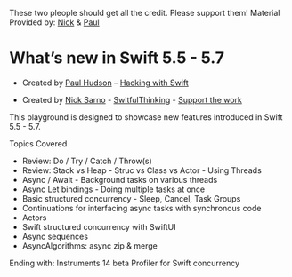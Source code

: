 These two pleople should get all the credit.
Please support them!
Material Provided by:  [Nick](https://www.nicksarno.com/) & [Paul](https://www.hackingwithswift.com/about)

# What’s new in Swift 5.5 - 5.7

* Created by [Paul Hudson](https://twitter.com/twostraws) – [Hacking with Swift](https://www.hackingwithswift.com)
 
 
 * Created by [Nick Sarno](https://www.nicksarno.com/) - [SwitfulThinking](https://github.com/SwiftfulThinking) - [Support the work](https://www.buymeacoffee.com/nicksarno/)

This playground is designed to showcase new features introduced in Swift 5.5 - 5.7.
 

 
Topics Covered
* Review: Do / Try / Catch / Throw(s)
* Review: Stack vs Heap - Struc vs Class vs Actor - Using Threads
* Async / Await - Background tasks on various threads
* Async Let bindings - Doing multiple tasks at once
* Basic structured concurrency - Sleep, Cancel, Task Groups
* Continuations for interfacing async tasks with synchronous code
* Actors
* Swift structured concurrency with SwiftUI
* Async sequences
* AsyncAlgorithms: async zip & merge

Ending with:
Instruments 14 beta Profiler for Swift concurrency
